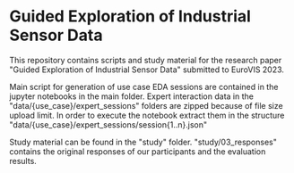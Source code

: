 # Guided Exploration of Industrial Sensor Data

This repository contains scripts and study material for the research paper "Guided Exploration of Industrial Sensor Data" submitted to EuroVIS 2023.

Main script for generation of use case EDA sessions are contained in the jupyter notebooks in the main folder.
Expert interaction data in the "data/{use_case}/expert_sessions" folders are zipped because of file size upload limit.
In order to execute the notebook extract them in the structure "data/{use_case}/expert_sessions/session{1..n}.json"

Study material can be found in the "study" folder. "study/03_responses" contains the original responses of our participants and the evaluation results.
